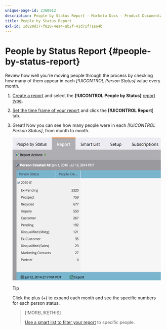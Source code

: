 ```yaml
---
unique-page-id: 2360012
description: People by Status Report - Marketo Docs - Product Documentation
title: People by Status Report
exl-id: 1d820d37-f820-4ea4-ab2f-41d71f71e64b
---
```

# People by Status Report {#people-by-status-report}

Review how well you're moving people through the process by checking how many of them appear in each _[!UICONTROL Person Status]_ value every month.

1. [Create a report](/help/marketo/product-docs/reporting/basic-reporting/creating-reports/create-a-report-in-a-program.md) and select the **[!UICONTROL People by Status]** [report type](/help/marketo/product-docs/reporting/basic-reporting/report-types/report-type-overview.md).

1. [Set the time frame of your report](/help/marketo/product-docs/reporting/basic-reporting/editing-reports/change-a-report-time-frame.md) and click the **[!UICONTROL Report]** tab.

1. Great! Now you can see how many people were in each _[!UICONTROL Person Status]_, from month to month.

   ![](assets/image2017-3-27-11-3a17-3a4.png)

   >[!TIP]
   >
   >Click the plus (+) to expand each month and see the specific numbers for each person status.

   >[!MORELIKETHIS]
   >
   >[Use a smart list to filter your report](/help/marketo/product-docs/reporting/basic-reporting/editing-reports/filter-people-in-a-report-with-a-smart-list.md) to specific people.
